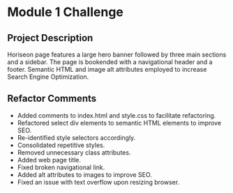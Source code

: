 # Module 1 Challenge
## Project Description
Horiseon page features a large hero banner followed by three main sections and a sidebar.  The page is bookended with a navigational header and a footer.  Semantic HTML and image alt attributes employed to increase Search Engine Optimization.

## Refactor Comments
* Added comments to index.html and style.css to facilitate refactoring.
* Refactored select div elements to semantic HTML elements to improve SEO.
* Re-identified style selectors accordingly.
* Consolidated repetitive styles.
* Removed unnecessary class attributes.
* Added web page title.
* Fixed broken navigational link.
* Added alt attributes to images to improve SEO.
* Fixed an issue with text overflow upon resizing browser.